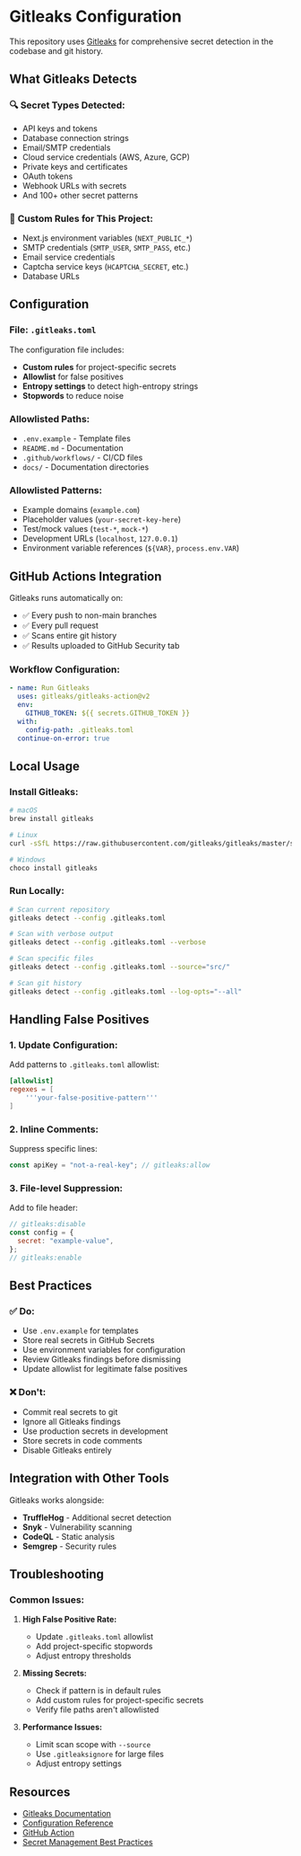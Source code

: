 # Gitleaks Configuration

This repository uses [Gitleaks](https://github.com/gitleaks/gitleaks) for comprehensive secret detection in the codebase and git history.

## What Gitleaks Detects

### 🔍 **Secret Types Detected:**

- API keys and tokens
- Database connection strings
- Email/SMTP credentials
- Cloud service credentials (AWS, Azure, GCP)
- Private keys and certificates
- OAuth tokens
- Webhook URLs with secrets
- And 100+ other secret patterns

### 🎯 **Custom Rules for This Project:**

- Next.js environment variables (`NEXT_PUBLIC_*`)
- SMTP credentials (`SMTP_USER`, `SMTP_PASS`, etc.)
- Email service credentials
- Captcha service keys (`HCAPTCHA_SECRET`, etc.)
- Database URLs

## Configuration

### File: `.gitleaks.toml`

The configuration file includes:

- **Custom rules** for project-specific secrets
- **Allowlist** for false positives
- **Entropy settings** to detect high-entropy strings
- **Stopwords** to reduce noise

### Allowlisted Paths:

- `.env.example` - Template files
- `README.md` - Documentation
- `.github/workflows/` - CI/CD files
- `docs/` - Documentation directories

### Allowlisted Patterns:

- Example domains (`example.com`)
- Placeholder values (`your-secret-key-here`)
- Test/mock values (`test-*`, `mock-*`)
- Development URLs (`localhost`, `127.0.0.1`)
- Environment variable references (`${VAR}`, `process.env.VAR`)

## GitHub Actions Integration

Gitleaks runs automatically on:

- ✅ Every push to non-main branches
- ✅ Every pull request
- ✅ Scans entire git history
- ✅ Results uploaded to GitHub Security tab

### Workflow Configuration:

```yaml
- name: Run Gitleaks
  uses: gitleaks/gitleaks-action@v2
  env:
    GITHUB_TOKEN: ${{ secrets.GITHUB_TOKEN }}
  with:
    config-path: .gitleaks.toml
  continue-on-error: true
```

## Local Usage

### Install Gitleaks:

```bash
# macOS
brew install gitleaks

# Linux
curl -sSfL https://raw.githubusercontent.com/gitleaks/gitleaks/master/scripts/install.sh | sh

# Windows
choco install gitleaks
```

### Run Locally:

```bash
# Scan current repository
gitleaks detect --config .gitleaks.toml

# Scan with verbose output
gitleaks detect --config .gitleaks.toml --verbose

# Scan specific files
gitleaks detect --config .gitleaks.toml --source="src/"

# Scan git history
gitleaks detect --config .gitleaks.toml --log-opts="--all"
```

## Handling False Positives

### 1. Update Configuration:

Add patterns to `.gitleaks.toml` allowlist:

```toml
[allowlist]
regexes = [
    '''your-false-positive-pattern'''
]
```

### 2. Inline Comments:

Suppress specific lines:

```javascript
const apiKey = "not-a-real-key"; // gitleaks:allow
```

### 3. File-level Suppression:

Add to file header:

```javascript
// gitleaks:disable
const config = {
  secret: "example-value",
};
// gitleaks:enable
```

## Best Practices

### ✅ **Do:**

- Use `.env.example` for templates
- Store real secrets in GitHub Secrets
- Use environment variables for configuration
- Review Gitleaks findings before dismissing
- Update allowlist for legitimate false positives

### ❌ **Don't:**

- Commit real secrets to git
- Ignore all Gitleaks findings
- Use production secrets in development
- Store secrets in code comments
- Disable Gitleaks entirely

## Integration with Other Tools

Gitleaks works alongside:

- **TruffleHog** - Additional secret detection
- **Snyk** - Vulnerability scanning
- **CodeQL** - Static analysis
- **Semgrep** - Security rules

## Troubleshooting

### Common Issues:

1. **High False Positive Rate:**

   - Update `.gitleaks.toml` allowlist
   - Add project-specific stopwords
   - Adjust entropy thresholds

2. **Missing Secrets:**

   - Check if pattern is in default rules
   - Add custom rules for project-specific secrets
   - Verify file paths aren't allowlisted

3. **Performance Issues:**
   - Limit scan scope with `--source`
   - Use `.gitleaksignore` for large files
   - Adjust entropy settings

## Resources

- [Gitleaks Documentation](https://github.com/gitleaks/gitleaks)
- [Configuration Reference](https://github.com/gitleaks/gitleaks/blob/master/config/gitleaks.toml)
- [GitHub Action](https://github.com/gitleaks/gitleaks-action)
- [Secret Management Best Practices](https://owasp.org/www-project-top-ten/2021/A07_2021-Identification_and_Authentication_Failures/)
